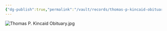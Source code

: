 ```yaml
---
{"dg-publish":true,"permalink":"/vault/records/thomas-p-kincaid-obituary/","tags":["Thomas-P-Kincaid"]}
---
```


![Thomas P. Kincaid Obituary.jpg](/img/user/assets/Thomas_P._Kincaid_Obituary.jpg.resources/Thomas%20P.%20Kincaid%20Obituary.jpg)
